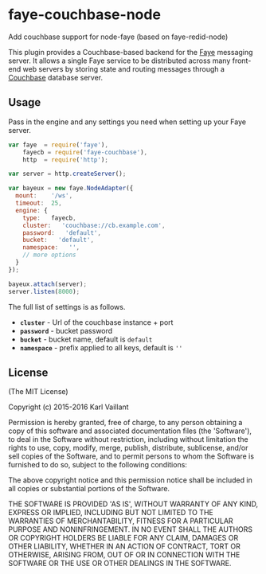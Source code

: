 # faye-couchbase-node
Add couchbase support for node-faye (based on faye-redid-node)

This plugin provides a Couchbase-based backend for the
[Faye](http://faye.jcoglan.com) messaging server. It allows a single Faye
service to be distributed across many front-end web servers by storing state and
routing messages through a [Couchbase](http://couchbase.com) database server.


## Usage

Pass in the engine and any settings you need when setting up your Faye server.

```js
var faye  = require('faye'),
    fayecb = require('faye-couchbase'),
    http  = require('http');

var server = http.createServer();

var bayeux = new faye.NodeAdapter({
  mount:    '/ws',
  timeout:  25,
  engine: {
    type:   fayecb,
    cluster:   'couchbase://cb.example.com',
    password:   'default',
    bucket:   'default',
    namespace:   '',
    // more options
  }
});

bayeux.attach(server);
server.listen(8000);
```

The full list of settings is as follows.

* <b>`cluster`</b> - Url of the couchbase instance + port
* <b>`password`</b> - bucket password
* <b>`bucket`</b> - bucket name, default is `default`
* <b>`namespace`</b> - prefix applied to all keys, default is `''`


## License

(The MIT License)

Copyright (c) 2015-2016 Karl Vaillant

Permission is hereby granted, free of charge, to any person obtaining a copy of
this software and associated documentation files (the 'Software'), to deal in
the Software without restriction, including without limitation the rights to
use, copy, modify, merge, publish, distribute, sublicense, and/or sell copies of
the Software, and to permit persons to whom the Software is furnished to do so,
subject to the following conditions:

The above copyright notice and this permission notice shall be included in all
copies or substantial portions of the Software.

THE SOFTWARE IS PROVIDED 'AS IS', WITHOUT WARRANTY OF ANY KIND, EXPRESS OR
IMPLIED, INCLUDING BUT NOT LIMITED TO THE WARRANTIES OF MERCHANTABILITY, FITNESS
FOR A PARTICULAR PURPOSE AND NONINFRINGEMENT. IN NO EVENT SHALL THE AUTHORS OR
COPYRIGHT HOLDERS BE LIABLE FOR ANY CLAIM, DAMAGES OR OTHER LIABILITY, WHETHER
IN AN ACTION OF CONTRACT, TORT OR OTHERWISE, ARISING FROM, OUT OF OR IN
CONNECTION WITH THE SOFTWARE OR THE USE OR OTHER DEALINGS IN THE SOFTWARE.
